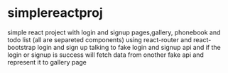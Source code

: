 # simplereactproj
simple react project with login and signup pages,gallery, phonebook and todo list (all are separeted components)
using react-router and react-bootstrap
login and sign up talking to fake login and signup api 
and if the login or signup is success will fetch data from onother fake api and represent it to gallery page
